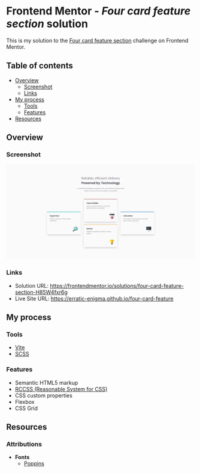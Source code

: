 # Frontend Mentor - *Four card feature section* solution

This is my solution to the [Four card feature section](https://frontendmentor.io/challenges/four-card-feature-section-weK1eFYK) challenge on Frontend Mentor.

## Table of contents

- [Overview](#overview)
  - [Screenshot](#screenshot)
  - [Links](#links)
- [My process](#my-process)
  - [Tools](#tools)
  - [Features](#features)
- [Resources](#resources)

## Overview

### Screenshot

![](./preview.webp)

### Links

- Solution URL: <https://frontendmentor.io/solutions/four-card-feature-section-H85W4fxr6g>
- Live Site URL: <https://erratic-enigma.github.io/four-card-feature>

## My process

### Tools

- [Vite](https://vitejs.dev)
- [SCSS](https://sass-lang.com)

### Features

- Semantic HTML5 markup
- [RCCSS (Reasonable System for CSS)](https://rstacruz.github.io/rscss)
- CSS custom properties
- Flexbox
- CSS Grid

## Resources

### Attributions

- **Fonts**
  - [Poppins](https://indiantypefoundry.com/fonts/poppins)